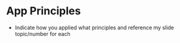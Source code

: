 # App Principles

* Indicate how you applied what principles and reference my slide topic/number for each
